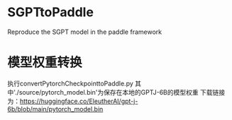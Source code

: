 # SGPTtoPaddle
Reproduce the SGPT model in the paddle framework
# 模型权重转换
执行convertPytorchCheckpointtoPaddle.py
其中'./source/pytorch_model.bin'为保存在本地的GPTJ-6B的模型权重
下载链接为：https://huggingface.co/EleutherAI/gpt-j-6b/blob/main/pytorch_model.bin
